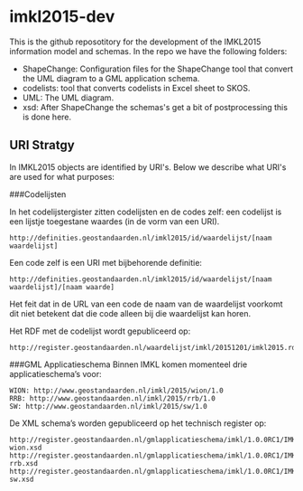 # imkl2015-dev
This is the github reposotitory for the development of the IMKL2015 information model and schemas. In the repo we have the following folders:

* ShapeChange: Configuration files for the ShapeChange tool that convert the UML diagram to a GML application schema.
* codelists: tool that converts codelists in Excel sheet to SKOS.
* UML: The UML diagram.
* xsd: After ShapeChange the schemas's get a bit of postprocessing this is done here.

## URI Stratgy
In IMKL2015 objects are identified by URI's. Below we describe what URI's are used for what purposes:

###Codelijsten

In het codelijstergister zitten codelijsten en de codes zelf: een codelijst is een lijstje toegestane waardes (in de vorm van een URI).

    http://definities.geostandaarden.nl/imkl2015/id/waardelijst/[naam waardelijst]

Een code zelf is een URI met bijbehorende definitie:

    http://definities.geostandaarden.nl/imkl2015/id/waardelijst/[naam waardelijst]/[naam waarde]

Het feit dat in de  URL van een code de naam van de waardelijst voorkomt dit niet betekent dat die code alleen bij die waardelijst kan horen. 

Het RDF met de codelijst wordt gepubliceerd op:

    http://register.geostandaarden.nl/waardelijst/imkl/20151201/imkl2015.rdf

###GML Applicatieschema
Binnen IMKL komen momenteel drie applicatieschema’s voor: 

    WION: http://www.geostandaarden.nl/imkl/2015/wion/1.0
    RRB: http://www.geostandaarden.nl/imkl/2015/rrb/1.0
    SW: http://www.geostandaarden.nl/imkl/2015/sw/1.0


De XML schema’s worden gepubliceerd op het technisch register op:

    http://register.geostandaarden.nl/gmlapplicatieschema/imkl/1.0.0RC1/IMKL2015-wion.xsd
    http://register.geostandaarden.nl/gmlapplicatieschema/imkl/1.0.0RC1/IMKL2015-rrb.xsd
    http://register.geostandaarden.nl/gmlapplicatieschema/imkl/1.0.0RC1/IMKL2015-sw.xsd

